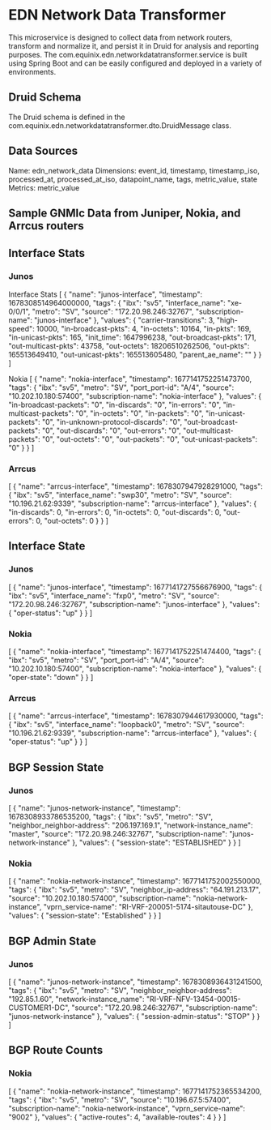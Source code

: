 # EDN Network Data Transformer
This microservice is designed to collect data from network routers, transform and normalize it, and persist it in Druid for analysis and reporting purposes. The com.equinix.edn.networkdatatransformer.service is built using Spring Boot and can be easily configured and deployed in a variety of environments.
## Druid Schema
The Druid schema is defined in the com.equinix.edn.networkdatatransformer.dto.DruidMessage class. 
## Data Sources
Name: edn_network_data
Dimensions: event_id, timestamp, timestamp_iso, processed_at, processed_at_iso, datapoint_name, tags, metric_value, state
Metrics: metric_value

## Sample GNMIc Data from Juniper, Nokia, and Arrcus routers
## Interface Stats
### Junos
Interface Stats
[
{
"name": "junos-interface",
"timestamp": 1678308514964000000,
"tags": {
"ibx": "sv5",
"interface_name": "xe-0/0/1",
"metro": "SV",
"source": "172.20.98.246:32767",
"subscription-name": "junos-interface"
},
"values": {
"carrier-transitions": 3,
"high-speed": 10000,
"in-broadcast-pkts": 4,
"in-octets": 10164,
"in-pkts": 169,
"in-unicast-pkts": 165,
"init_time": 1647996238,
"out-broadcast-pkts": 171,
"out-multicast-pkts": 43758,
"out-octets": 18206510262506,
"out-pkts": 165513649410,
"out-unicast-pkts": 165513605480,
"parent_ae_name": ""
}
}
]


 Nokia
[
{
"name": "nokia-interface",
"timestamp": 1677141752251473700,
"tags": {
"ibx": "sv5",
"metro": "SV",
"port_port-id": "A/4",
"source": "10.202.10.180:57400",
"subscription-name": "nokia-interface"
},
"values": {
"in-broadcast-packets": "0",
"in-discards": "0",
"in-errors": "0",
"in-multicast-packets": "0",
"in-octets": "0",
"in-packets": "0",
"in-unicast-packets": "0",
"in-unknown-protocol-discards": "0",
"out-broadcast-packets": "0",
"out-discards": "0",
"out-errors": "0",
"out-multicast-packets": "0",
"out-octets": "0",
"out-packets": "0",
"out-unicast-packets": "0"
}
}
]

### Arrcus
[
{
"name": "arrcus-interface",
"timestamp": 1678307947928291000,
"tags": {
"ibx": "sv5",
"interface_name": "swp30",
"metro": "SV",
"source": "10.196.21.62:9339",
"subscription-name": "arrcus-interface"
},
"values": {
"in-discards": 0,
"in-errors": 0,
"in-octets": 0,
"out-discards": 0,
"out-errors": 0,
"out-octets": 0
}
}
]

## Interface State
### Junos
[
{
"name": "junos-interface",
"timestamp": 1677141727556676900,
"tags": {
"ibx": "sv5",
"interface_name": "fxp0",
"metro": "SV",
"source": "172.20.98.246:32767",
"subscription-name": "junos-interface"
},
"values": {
"oper-status": "up"
}
}
]

### Nokia
[
{
"name": "nokia-interface",
"timestamp": 1677141752251474400,
"tags": {
"ibx": "sv5",
"metro": "SV",
"port_port-id": "A/4",
"source": "10.202.10.180:57400",
"subscription-name": "nokia-interface"
},
"values": {
"oper-state": "down"
}
}
]

### Arrcus
[
{
"name": "arrcus-interface",
"timestamp": 1678307944617930000,
"tags": {
"ibx": "sv5",
"interface_name": "loopback0",
"metro": "SV",
"source": "10.196.21.62:9339",
"subscription-name": "arrcus-interface"
},
"values": {
"oper-status": "up"
}
}
]

## BGP Session State
### Junos
[
{
"name": "junos-network-instance",
"timestamp": 1678308933786535200,
"tags": {
"ibx": "sv5",
"metro": "SV",
"neighbor_neighbor-address": "206.197.169.1",
"network-instance_name": "master",
"source": "172.20.98.246:32767",
"subscription-name": "junos-network-instance"
},
"values": {
"session-state": "ESTABLISHED"
}
}
]

### Nokia
[
{
"name": "nokia-network-instance",
"timestamp": 1677141752002550000,
"tags": {
"ibx": "sv5",
"metro": "SV",
"neighbor_ip-address": "64.191.213.17",
"source": "10.202.10.180:57400",
"subscription-name": "nokia-network-instance",
"vprn_service-name": "RI-VRF-200051-5174-sitautouse-DC"
},
"values": {
"session-state": "Established"
}
}
]



## BGP Admin State
### Junos
[
{
"name": "junos-network-instance",
"timestamp": 1678308936431241500,
"tags": {
"ibx": "sv5",
"metro": "SV",
"neighbor_neighbor-address": "192.85.1.60",
"network-instance_name": "RI-VRF-NFV-13454-00015-CUSTOMER1-DC",
"source": "172.20.98.246:32767",
"subscription-name": "junos-network-instance"
},
"values": {
"session-admin-status": "STOP"
}
}
]

## BGP Route Counts
### Nokia
[
{
"name": "nokia-network-instance",
"timestamp": 1677141752365534200,
"tags": {
"ibx": "sv5",
"metro": "SV",
"source": "10.196.67.5:57400",
"subscription-name": "nokia-network-instance",
"vprn_service-name": "9002"
},
"values": {
"active-routes": 4,
"available-routes": 4
}
}
]

 

